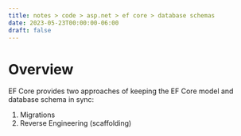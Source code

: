 ```yaml
---
title: notes > code > asp.net > ef core > database schemas
date: 2023-05-23T00:00:00-06:00
draft: false
---
```


# Overview
EF Core provides two approaches of keeping the EF Core model and database schema in sync:
1. Migrations
2. Reverse Engineering (scaffolding)
